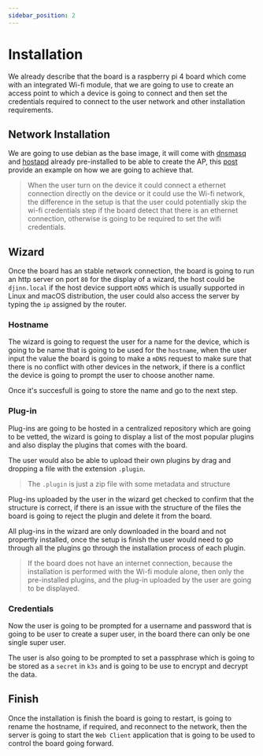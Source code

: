 ```yaml
---
sidebar_position: 2
---
```


# Installation

We already describe that the board is a raspberry pi 4 board which come with an integrated Wi-fi module, that we are going to use to create an access point to which a device is going to connect and then set the credentials required to connect to the user network and other installation requirements.

## Network Installation

We are going to use debian as the base image, it will come with [dnsmasq](https://thekelleys.org.uk/dnsmasq/doc.html) and [hostapd](https://man.openbsd.org/hostapd.8#:~:text=hostapd%20is%20a%20daemon%20which,points%20in%20large%20wireless%20networks.) already pre-installed to be able to create the AP, this [post](https://thepi.io/how-to-use-your-raspberry-pi-as-a-wireless-access-point/) provide an example on how we are going to achieve that.

> When the user turn on the device it could connect a ethernet connection directly on the device or it could use the Wi-fi network, the difference in the setup is that the user could potentially skip the wi-fi credentials step if the board detect that there is an ethernet connection, otherwise is going to be required to set the wifi credentials.

## Wizard
Once the board has an stable network connection, the board is going to run an http server on port `80` for the display of a wizard, the host could be `djinn.local` if the host device support `mDNS` which is usually supported in Linux and macOS distribution, the user could also access the server by typing the `ip` assigned by the router.

### Hostname

The wizard is going to request the user for a name for the device, which is going to be name that is going to be used for the `hostname`, when the user input the value the board is going to make a `mDNS` request to make sure that there is no conflict with other devices in the network, if there is a conflict the device is going to prompt the user to choose another name.

Once it's succesfull is going to store the name and go to the next step.

### Plug-in
Plug-ins are going to be hosted in a centralized repository which are going to be vetted, the wizard is going to display a list of the most popular plugins and also display the plugins that comes with the board.

The user would also be able to upload their own plugins by drag and dropping a file with the extension `.plugin`.

> The `.plugin` is just a zip file with some metadata and structure

Plug-ins uploaded by the user in the wizard get checked to confirm that the structure is correct, if there is an issue with the structure of the files the board is going to reject the plugin and delete it from the board.

All plug-ins in the wizard are only downloaded in the board and not propertly installed, once the setup is finish the user would need to go through all the plugins go through the installation process of each plugin.

> If the board does not have an internet connection, because the installation is performed with the Wi-fi module alone, then only the pre-installed plugins, and the plug-in uploaded by the user are going to be displayed.

### Credentials
Now the user is going to be prompted for a username and password that is going to be user to create a super user, in the board there can only be one single super user.

The user is also going to be prompted to set a passphrase which is going to be stored as a `secret` in `k3s` and is going to be use to encrypt and decrypt the data.


## Finish
Once the installation is finish the board is going to restart, is going to rename the hostname, if required, and reconnect to the network, then the server is going to start the `Web Client` application that is going to be used to control the board going forward.